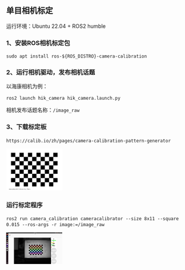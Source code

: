 ## 单目相机标定

运行环境：Ubuntu 22.04 + ROS2 humble

### 1、安装ROS相机标定包
```
sudo apt install ros-${ROS_DISTRO}-camera-calibration
```

### 2、运行相机驱动，发布相机话题
以海康相机为例：
```
ros2 launch hik_camera hik_camera.launch.py
```
相机发布话题名称：`/image_raw`

### 3、下载标定板
`https://calib.io/zh/pages/camera-calibration-pattern-generator`

<img src="doc/pattern.png" width="30%" height="auto" />

### 运行标定程序
```
ros2 run camera_calibration cameracalibrator --size 8x11 --square 0.015 --ros-args -r image:=/image_raw
```
<img src="doc/calibration.png" width="30%" height="auto" />

